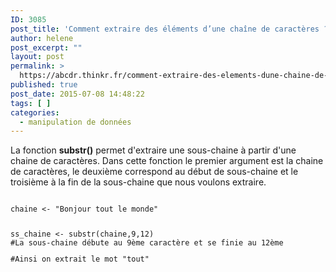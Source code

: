 ```yaml
---
ID: 3085
post_title: 'Comment extraire des éléments d’une chaîne de caractères ? : substr'
author: helene
post_excerpt: ""
layout: post
permalink: >
  https://abcdr.thinkr.fr/comment-extraire-des-elements-dune-chaine-de-caracteres-substr/
published: true
post_date: 2015-07-08 14:48:22
tags: [ ]
categories:
  - manipulation de données
---
```

<p>La fonction <strong>substr()</strong> permet d'extraire une sous-chaine à partir d'une chaine de caractères. Dans cette fonction le premier argument est la chaine de caractères, le deuxième correspond au début de sous-chaine et le troisième à la fin de la sous-chaine que nous voulons extraire.</p><p> <pre><code><br />chaine &lt;- "Bonjour tout le monde"<br /> </p><p>ss_chaine &lt;- substr(chaine,9,12) <br />#La sous-chaine débute au 9ème caractère et se finie au 12ème</p><p>#Ainsi on extrait le mot "tout"</p><p></code></pre> </p>